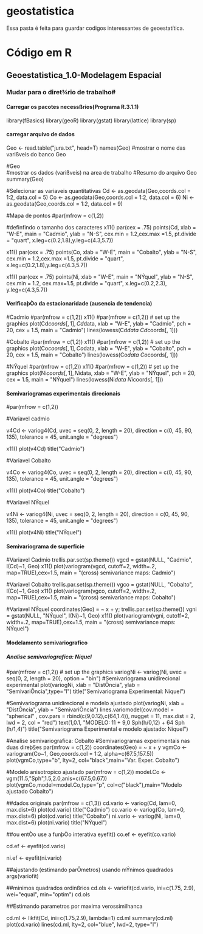# geostatistica
Essa pasta é feita para guardar codigos interessantes de geoestatítica.

# Código em R

## Geoestatistica_1.0-Modelagem Espacial

### Mudar para o diret¾rio de trabalho#

#### Carregar os pacotes necessßrios(Programa R.3.1.1)
library(fBasics)
library(geoR)
library(gstat)
library(lattice)
library(sp)

#### carregar arquivo de dados
Geo <- read.table("jura.txt", head=T)
names(Geo) #mostrar o nome das varißveis do banco Geo

#Geo	
#mostrar os dados (varißveis) na area de trabalho
#Resumo do arquivo Geo
summary(Geo)

#Selecionar as variaveis quantitativas
Cd <- as.geodata(Geo,coords.col = 1:2, data.col = 5)
Co <- as.geodata(Geo,coords.col = 1:2, data.col = 6)
Ni <- as.geodata(Geo,coords.col = 1:2, data.col = 9)

#Mapa de pontos
#par(mfrow = c(1,2))

#definfindo o tamanho dos caracteres
x11()
par(cex = .75)
points(Cd, xlab = "W-E", main = "Cadmio", ylab = "N-S", cex.min = 1.2,cex.max =1.5, pt.divide = "quart", x.leg=c(0.2,1.8),y.leg=c(4.3,5.7))

x11()
par(cex = .75)
points(Co, xlab = "W-E", main = "Cobalto", ylab = "N-S", cex.min = 1.2,cex.max =1.5, pt.divide = "quart", x.leg=c(0.2,1.8),y.leg=c(4.3,5.7))

x11()
par(cex = .75)
points(Ni, xlab = "W-E", main = "NÝquel", ylab = "N-S", cex.min = 1.2, cex.max=1.5, pt.divide = "quart", x.leg=c(0.2,2.3), y.leg=c(4.3,5.7))


#### VerificaþÒo da estacionaridade (ausencia de tendencia)
#Cadmio
#par(mfrow = c(1,2))
x11()
#par(mfrow = c(1,2)) # set up the graphics
plot(Cd$coords[, 1], Cd$data, xlab = "W-E", ylab = "Cadmio", pch = 20, cex = 1.5, main = "Cadmio")
lines(lowess(Cd$data ~ Cd$coords[, 1]))

#Cobalto
#par(mfrow = c(1,2))
x11()
#par(mfrow = c(1,2)) # set up the graphics
plot(Co$coords[, 1], Co$data, xlab = "W-E", ylab = "Cobalto", pch = 20, cex = 1.5, main = "Cobalto")
lines(lowess(Co$data ~ Co$coords[, 1]))

#NÝquel
#par(mfrow = c(1,2))
x11()
#par(mfrow = c(1,2)) # set up the graphics
plot(Ni$coords[, 1], Ni$data, xlab = "W-E", ylab = "NÝquel", pch = 20, cex = 1.5, main = "NÝquel")
lines(lowess(Ni$data ~ Ni$coords[, 1]))


#### Semivariogramas experimentais direcionais
#par(mfrow = c(1,2))

#Variavel cadmio

v4Cd <- variog4(Cd, uvec = seq(0, 2, length = 20), direction = c(0, 45, 90, 135), tolerance = 45,
unit.angle = "degrees")

x11()
plot(v4Cd)
title("Cadmio")

#Variavel Cobalto

v4Co <- variog4(Co, uvec = seq(0, 2, length = 20), direction = c(0, 45, 90, 135), tolerance = 45,
unit.angle = "degrees")

x11()
plot(v4Co)
title("Cobalto")


#Variavel NÝquel

v4Ni <- variog4(Ni, uvec = seq(0, 2, length = 20), direction = c(0, 45, 90, 135), tolerance = 45,
unit.angle = "degrees")

x11()
plot(v4Ni)
title("NÝquel")

#### Semivariograma de superficie
#Variavel Cadmio
trellis.par.set(sp.theme()) 
vgcd = gstat(NULL, "Cadmio", I(Cd)~1, Geo)
x11()
plot(variogram(vgcd, cutoff=2, width=.2, map=TRUE),cex=1.5,
    main = "(cross) semivariance maps: Cadmio")

#Variavel Cobalto
trellis.par.set(sp.theme()) 
vgco = gstat(NULL, "Cobalto", I(Co)~1, Geo)
x11()
plot(variogram(vgco, cutoff=2, width=.2, map=TRUE),cex=1.5,
    main = "(cross) semivariance maps: Cobalto")


#Variavel NÝquel
coordinates(Geo) = ~ x + y;
trellis.par.set(sp.theme())
vgni = gstat(NULL, "NÝquel", I(Ni)~1, Geo)
x11()
plot(variogram(vgni, cutoff=2, width=.2, map=TRUE),cex=1.5,
    main = "(cross) semivariance maps: NÝquel")

#### Modelamento semivariografico
##### Analise semivariografica: Niquel
#par(mfrow = c(1,2)) # set up the graphics
variogNi <- variog(Ni, uvec = seq(0, 2, length = 20), option = "bin")
#Semivariograma unidirecional experimental
plot(variogNi, xlab = "DistÔncia", ylab = "SemivariÔncia",type="l")
title("Semivariograma Experimental: Niquel")

#Semivariograma unidirecional e modelo ajustado
plot(variogNi, xlab = "DistÔncia", ylab = "SemivariÔncia")
lines.variomodel(cov.model = "spherical" , cov.pars = rbind(c(9,0.12),c(64,1.4)), nugget = 11, max.dist = 2, lwd = 2, col = "red")
text(1,0.1, "MODELO: 11 + 9,0 Sph(h/0,12) + 64 Sph (h/1,4)")
title("Semivariograma Experimental e modelo ajustado: Niquel")


#Analise semivariografica: Cobalto
#Semivariogramas experimentais nas duas direþ§es
par(mfrow = c(1,2))
coordinates(Geo) = ~ x + y
vgmCo <- variogram(Co~1, Geo,coords.col = 1:2, alpha=c(67.5,157.5))
plot(vgmCo,type="b", lty=2, col="black",main="Var. Exper. Cobalto")

#Modelo anisotropico ajustado
par(mfrow = c(1,2))
model.Co <- vgm(11.5,"Sph",1.5,2.0,anis=c(67.5,0.67))
plot(vgmCo,model=model.Co,type="p", col=c("black"),main="Modelo ajustado Cobalto")

##dados originais
par(mfrow = c(1,3))
cd.vario <- variog(Cd, lam=0, max.dist=6)
plot(cd.vario)
title("Cadmio")
co.vario <- variog(Co, lam=0, max.dist=6)
plot(cd.vario)
title("Cobalto")
ni.vario <- variog(Ni, lam=0, max.dist=6)
plot(ni.vario)
title("NÝquel")


##ou entÒo use a funþÒo interativa eyefit()
co.ef <- eyefit(co.vario)

cd.ef <- eyefit(cd.vario)

ni.ef <- eyefit(ni.vario)


##ajustando (estimando parÔmetros) usando mÝnimos quadrados
args(variofit)

##minimos quadrados ordinßrios
cd.ols <- variofit(cd.vario, ini=c(1.75, 2.9), wei="equal", min="optim")
cd.ols

##Estimando parametros por maxima verossimilhanca

cd.ml <- likfit(Cd, ini=c(1.75,2.9), lambda=1)
cd.ml
summary(cd.ml)
plot(cd.vario)
lines(cd.ml, lty=2, col="blue", lwd=2, type="l")



